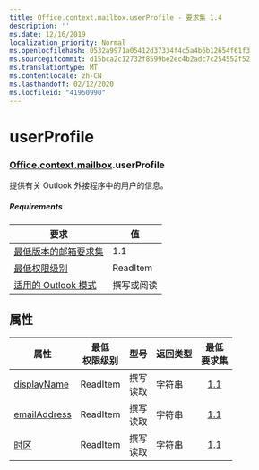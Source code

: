 ```yaml
---
title: Office.context.mailbox.userProfile - 要求集 1.4
description: ''
ms.date: 12/16/2019
localization_priority: Normal
ms.openlocfilehash: 0532a9971a05412d37334f4c5a4b6b12654f61f3
ms.sourcegitcommit: d15bca2c12732f8599be2ec4b2adc7c254552f52
ms.translationtype: MT
ms.contentlocale: zh-CN
ms.lasthandoff: 02/12/2020
ms.locfileid: "41950990"
---
```

# <a name="userprofile"></a>userProfile

### <a name="officeofficemdcontextofficecontextmdmailboxofficecontextmailboxmduserprofile"></a>[Office](office.md)[.context](office.context.md)[.mailbox](office.context.mailbox.md).userProfile

提供有关 Outlook 外接程序中的用户的信息。

##### <a name="requirements"></a>Requirements

|要求| 值|
|---|---|
|[最低版本的邮箱要求集](../../requirement-sets/outlook-api-requirement-sets.md)| 1.1|
|[最低权限级别](/outlook/add-ins/understanding-outlook-add-in-permissions)| ReadItem|
|[适用的 Outlook 模式](/outlook/add-ins/#extension-points)| 撰写或阅读|

## <a name="properties"></a>属性

| 属性 | 最低<br>权限级别 | 型号 | 返回类型 | 最低<br>要求集 |
|---|---|---|---|:---:|
| [displayName](/javascript/api/outlook/office.userprofile?view=outlook-js-1.5#displayname) | ReadItem | 撰写<br>读取 | 字符串 | [1.1](../requirement-set-1.1/outlook-requirement-set-1.1.md) |
| [emailAddress](/javascript/api/outlook/office.userprofile?view=outlook-js-1.5#emailaddress) | ReadItem | 撰写<br>读取 | 字符串 | [1.1](../requirement-set-1.1/outlook-requirement-set-1.1.md) |
| [时区](/javascript/api/outlook/office.userprofile?view=outlook-js-1.5#timezone) | ReadItem | 撰写<br>读取 | 字符串 | [1.1](../requirement-set-1.1/outlook-requirement-set-1.1.md) |
